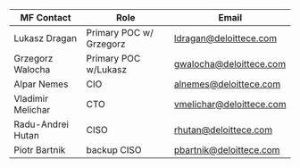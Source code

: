 |MF Contact|Role|Email|
|--|--|--|
|Lukasz Dragan|Primary POC w/ Grzegorz |ldragan@deloittece.com|
|Grzegorz Walocha|Primary POC w/Lukasz |gwalocha@deloittece.com|
| Alpar Nemes	| CIO |alnemes@deloittece.com
| Vladimir Melichar	| CTO |vmelichar@deloittece.com
| Radu-Andrei Hutan	| CISO | rhutan@deloittece.com
| Piotr Bartnik | backup CISO|	pbartnik@deloittece.com
